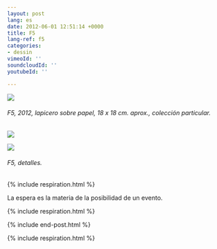 ```yaml
---
layout: post
lang: es
date: 2012-06-01 12:51:14 +0000
title: F5
lang-ref: f5
categories:
- dessin
vimeoId: ''
soundcloudId: ''
youtubeId: ''

---
```

![](/mepierdoparaver/imgs/f5_b-1-up-a.jpg)

###### _F5_, 2012, lapicero sobre papel, 18 x 18 cm. aprox., colección particular.

![](/mepierdoparaver/imgs/f5_b-1-up-c.jpg)

![](/mepierdoparaver/imgs/f5_b-1-up-b.jpg)

###### _F5_, detalles.

{% include respiration.html %}

La espera es la materia de la posibilidad de un evento.

{% include respiration.html %}

{% include end-post.html %}

{% include respiration.html %}